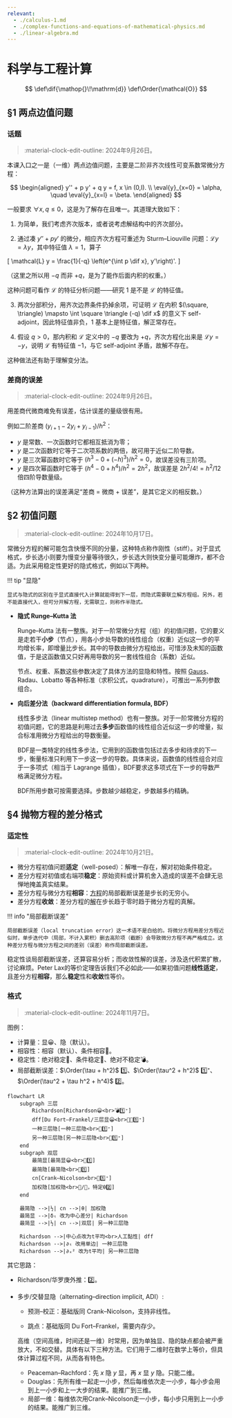 ```yaml
---
relevant:
  - ./calculus-1.md
  - ./complex-functions-and-equations-of-mathematical-physics.md
  - ./linear-algebra.md
---
```


# 科学与工程计算

$$
\def\dif{\mathop{}\!\mathrm{d}}
\def\Order{\mathcal{O}}
$$

## §1 两点边值问题

### 话题

> :material-clock-edit-outline: 2024年9月26日。

本课入口之一是（一维）两点边值问题，主要是二阶非齐次线性可变系数常微分方程：

$$
\begin{aligned}
y'' + p y' + q y = f, x \in (0,l). \\
\eval{y}_{x=0} = \alpha, \quad \eval{y}_{x=l} = \beta.
\end{aligned}
$$

一般要求 $\forall x, q \leq 0$，这是为了解存在且唯一。其道理大致如下：

1. 为简单，我们考虑齐次版本，或者说考虑解结构中的齐次部分。

2. 通过凑 $y'' + p y'$ 的微分，相应齐次方程可重述为 Sturm–Liouville 问题：$\mathcal{L} y = \lambda y$，其中特征值 $\lambda = 1$，算子

  \[
  \mathcal{L} y = \frac{1}{-q} \left(e^{\int p \dif x}\, y'\right)'.
  \]

  （这里之所以用 $-q$ 而非 $+q$，是为了能作后面内积的权重。）

  这种问题可看作 $\mathcal{L}$ 的特征分析问题——研究 $1$ 是不是 $\mathcal{L}$ 的特征值。

3. 两次分部积分，用齐次边界条件扔掉余项，可证明 $\mathcal{L}$ 在内积 $(\square, \triangle) \mapsto \int \square \triangle (-q) \dif x$ 的意义下 self-adjoint，因此特征值非负，$1$ 基本上是特征值，解正常存在。

4. 假设 $q > 0$，那内积和 $\mathcal{L}$ 定义中的 $-q$ 要改为 $+q$，齐次方程化出来是 $\mathcal{L} y = -y$，说明 $\mathcal{L}$ 有特征值 $-1$，与它 self-adjoint 矛盾，故解不存在。

这种做法还有助于理解变分法。

### 差商的误差

> :material-clock-edit-outline: 2024年9月26日。

用差商代微商难免有误差，估计误差的量级很有用。

例如二阶差商 $(y_{i+1} - 2 y_i + y_{i-1}) / h^2$：

- $y$ 是常数、一次函数时它都相互抵消为零；
- $y$ 是二次函数时它等于二次项系数的两倍，故可用于近似二阶导数。
- $y$ 是三次幂函数时它等于 $(h^3 - 0 + (-h)^3) / h^2 = 0$，故误差没有三阶项。
- $y$ 是四次幂函数时它等于 $(h^4 - 0 + h^4) / h^2 = 2 h^2$，故误差是 $2 h^2 / 4! = h^2/12$ 倍四阶导数量级。

（这种方法算出的误差满足“差商 = 微商 + 误差”，是其它定义的相反数。）

## §2 初值问题

> :material-clock-edit-outline: 2024年10月17日。

常微分方程的解可能包含快慢不同的分量，这种特点称作刚性（stiff）。对于显式格式，步长选小则要为慢变分量等待很久，步长选大则快变分量可能爆炸，都不合适。为此采用稳定性更好的隐式格式，例如以下两种。

!!! tip "显隐"

    显式与隐式的区别在于显式直接代入计算就能得到下一层，而隐式需要联立解方程组。另外，若不能直接代入，但可分开解方程，无需联立，则称作半隐式。

- **隐式 Runge–Kutta 法**

  Runge–Kutta 法有一整族。对于一阶常微分方程（组）的初值问题，它的要义是走若干**小步**（节点），用各小步处导数的线性组合（权重）近似这一步的平均增长率，即增量比步长。其中的导数由微分方程给出，可惜涉及未知的函数值，于是这函数值又只好再用导数的另一套线性组合（系数）近似。

  节点、权重、系数这些参数决定了具体方法的显隐和特性。按照 [Gauss](https://mathworld.wolfram.com/GaussianQuadrature.html)、Radau、Lobatto 等各种标准（求积公式，quadrature），可推出一系列参数组合。

- **向后差分法（backward differentiation formula, BDF）**

  线性多步法（linear multistep method）也有一整族。对于一阶常微分方程的初值问题，它的思路是利用过去**多步**函数值的线性组合近似这一步的增量，拟合标准用微分方程给出的导数衡量。

  BDF是一类特定的线性多步法，它用到的函数值包括过去多步和待求的下一步，衡量标准只利用下一步这一步的导数。具体来说，函数值的线性组合对应于一多项式（相当于 Lagrange 插值），BDF要求这多项式在下一步的导数严格满足微分方程。

  BDF所用步数可按需要选择。步数越少越稳定，步数越多约精确。

## §4 抛物方程的差分格式

### 适定性

> :material-clock-edit-outline: 2024年10月21日。

- 微分方程初值问题**适定**（well-posed）：解唯一存在，解对初始条件稳定。
- 差分方程对初值或右端项**稳定**：原始资料或计算机舍入造成的误差不会肆无忌惮地掩盖真实结果。
- 差分方程与微分方程**相容**：<u>方程</u>的局部截断误差是步长的无穷小。
- 差分方程**收敛**：差分方程的<u>解</u>在步长趋于零时趋于微分方程的真解。

!!! info "局部截断误差"

    局部截断误差（local truncation error）这一术语不是白给的。将微分方程用差分方程近似时，单步迭代中（局部，不计入累积）删去高阶项（截断）会导致微分方程不再严格成立。这种差分方程与微分方程之间的差别（误差）称作局部截断误差。

稳定性谈局部截断误差，还算容易分析；而收敛性解的误差，涉及迭代积累扩散，讨论麻烦。Peter Lax的等价定理告诉我们不必如此——如果初值问题**线性适定**，且差分方程**相容**，那么**稳定**性和**收敛**性等价。

### 格式

> :material-clock-edit-outline: 2024年11月7日。

图例：

- 计算量：显😀、隐（默认）。
- 相容性：相容（默认）、条件相容👻。
- 稳定性：绝对稳定🎯、条件稳定🎲、绝对不稳定💣。
- 局部截断误差：$\Order(\tau + h^2)$ 1️⃣、$\Order(\tau^2 + h^2)$ 1️⃣⁺、$\Order(\tau^2 + \tau h^2 + h^4)$ 2️⃣。

```mermaid
flowchart LR
    subgraph 三层
        Richardson[Richardson😀<br>💣1️⃣⁺]
        dff[Du Fort–Frankel/三层显😀<br>👻🎯1️⃣⁺]
        一种三层隐[一种三层隐<br>🎯1️⃣⁺]
        另一种三层隐[另一种三层隐<br>🎯1️⃣⁺]
    end
    subgraph 双层
        最简显[最简显😀<br>🎲1️⃣]
        最简隐[最简隐<br>🎯1️⃣]
        cn[Crank–Nicolson<br>🎯1️⃣⁺]
        加权隐[加权隐<br>🎯/🎲，特定θ2️⃣]
    end

    最简隐 -->|½| cn -->|θ| 加权隐
    最简显 -->|δₜ 改为中心差分| Richardson
    最简显 -->|½| cn -->|双层| 另一种三层隐

    Richardson -->|中心点改为t平均<br>人工黏性| dff
    Richardson -->|∂ₜ 改用单边| 一种三层隐
    Richardson -->|∂ₓ² 改为t平均| 另一种三层隐
```

其它思路：

- Richardson/华罗庚外推：2️⃣。

- 多步/交替显隐（alternating–direction implicit, ADI）:

  - 预测–校正：基础版同 Crank–Nicolson，支持非线性。

  - 跳点：基础版同 Du Fort–Frankel，需要内存少。

  高维（空间高维，时间还是一维）时常用，因为单独显、隐的缺点都会被严重放大，不如交替。具体有以下三种方法。它们用于二维时在数学上等价，但具体计算过程不同，从而各有特色。

  - Peaceman–Rachford：先 $x$ 隐 $y$ 显，再 $x$ 显 $y$ 隐。只能二维。
  - Douglas：先所有维一起走一小步，然后每维依次走一小步，每小步会用到上一小步和上一大步的结果。能推广到三维。
  - 局部一维：每维依次用Crank–Nicolson走一小步，每小步只用到上一小步的结果。能推广到三维。
